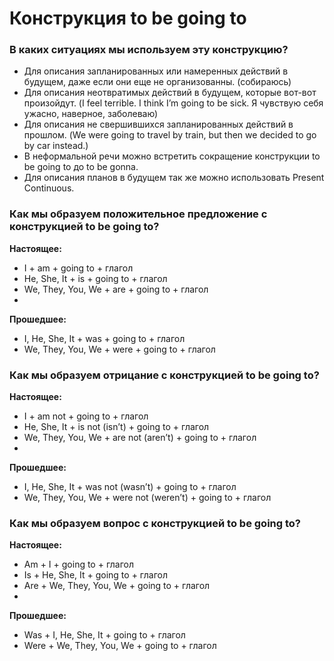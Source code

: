 # Конструкция to be going to
### В каких ситуациях мы используем эту конструкцию?
 - Для описания запланированных или намеренных действий в будущем, даже если они еще не организованны. (собираюсь)
 - Для описания неотвратимых действий в будущем, которые вот-вот произойдут. (I feel terrible. I think I’m going to be sick. Я чувствую себя ужасно, наверное, заболеваю)  
 - Для описания не свершившихся запланированных действий в прошлом. (We were going to travel by train, but then we decided to go by car instead.)
 - В неформальной речи можно встретить сокращение конструкции to be going to до to be gonna. 
 - Для описания планов в будущем так же можно использовать Present Continuous. 
### Как мы образуем положительное предложение с конструкцией to be going to?
**Настоящее:**
 - I + am + going to + глагол
 - He, She, It + is + going to + глагол
 - We, They, You, We + are + going to + глагол
 - 
**Прошедшее:**

 - I, He, She, It + was + going to + глагол
  - We, They, You, We + were + going to + глагол
### Как мы образуем отрицание с конструкцией to be going to?
**Настоящее:**
 - I + am not + going to + глагол
 - He, She, It + is not (isn’t) + going to + глагол
 - We, They, You, We + are not (aren’t) + going to + глагол
 - 
**Прошедшее:**

 - I, He, She, It + was not (wasn’t) + going to + глагол
 - We, They, You, We + were not (weren’t) + going to + глагол
### Как мы образуем вопрос с конструкцией to be going to?
**Настоящее:**
 - Am + I + going to + глагол
 - Is + He, She, It + going to + глагол
 - Are + We, They, You, We + going to + глагол
 - 
**Прошедшее:**

 - Was + I, He, She, It + going to + глагол
 -  Were + We, They, You, We + going to + глагол
